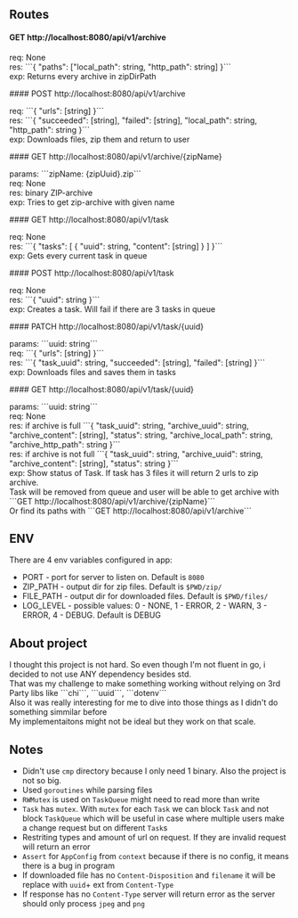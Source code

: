 ## Routes
#### GET http://localhost:8080/api/v1/archive
<p>
req: None <br/>
res: ```{ "paths": ["local_path": string, "http_path": string] }``` <br/>
exp: Returns every archive in zipDirPath<br/>
</p>
#### POST http://localhost:8080/api/v1/archive
<p>
req: ```{ "urls": [string] }``` <br/>
res: ```{ "succeeded": [string], "failed": [string], "local_path": string, "http_path": string }``` <br/>
exp: Downloads files, zip them and return to user<br/>
</p>
#### GET http://localhost:8080/api/v1/archive/{zipName}
<p>
params: ```zipName: {zipUuid}.zip``` <br/>
req: None <br/>
res: binary ZIP-archive <br/>
exp: Tries to get zip-archive with given name<br/>
</p>
#### GET http://localhost:8080/api/v1/task
<p>
req: None <br/>
res: ```{ "tasks": [ { "uuid": string, "content": [string] } ] }``` <br/>
exp: Gets every current task in queue<br/>
</p>
#### POST http://localhost:8080/api/v1/task
<p>
req: None <br/>
res: ```{ "uuid": string }``` <br/>
exp: Creates a task. Will fail if there are 3 tasks in queue<br/>
</p>
#### PATCH http://localhost:8080/api/v1/task/{uuid}
<p>
params: ```uuid: string``` <br/>
req: ```{ "urls": [string] }``` <br/>
res: ```{ "task_uuid": string, "succeeded": [string], "failed": [string] }``` <br/>
exp: Downloads files and saves them in tasks<br/>
</p>
#### GET http://localhost:8080/api/v1/task/{uuid}
<p>
params: ```uuid: string```<br/>
req: None <br/>
res: if archive is full ```{ "task_uuid": string, "archive_uuid": string, "archive_content": [string], "status": string, "archive_local_path": string, "archive_http_path": string }```<br/>
res: if archive is not full ```{ "task_uuid": string, "archive_uuid": string, "archive_content": [string], "status": string }```<br/>
exp: Show status of Task. If task has 3 files it will return 2 urls to zip archive.<br/>
Task will be removed from queue and user will be able to get archive with ```GET http://localhost:8080/api/v1/archive/{zipName}```<br/>
Or find its paths with ```GET http://localhost:8080/api/v1/archive```<br/>
</p>

## ENV
<p>
There are 4 env variables configured in app:<br/>
</p>

- PORT - port for server to listen on. Default is `8080`
- ZIP_PATH - output dir for zip files. Default is `$PWD/zip/`
- FILE_PATH - output dir for downloaded files. Default is `$PWD/files/`
- LOG_LEVEL - possible values: 0 - NONE, 1 - ERROR, 2 - WARN, 3 - ERROR, 4 - DEBUG. Default is DEBUG

## About project
<p>
I thought this project is not hard. So even though I'm not fluent in go, i decided to not use ANY dependency besides std.<br/>
That was my challenge to make something working without relying on 3rd Party libs like ```chi```, ```uuid```, ```dotenv```<br/>
Also it was really interesting for me to dive into those things as I didn't do something simmilar before<br/>
My implementaitons might not be ideal but they work on that scale.
</p>

## Notes
- Didn't use `cmp` directory because I only need 1 binary. Also the project is not so big.
- Used `goroutines` while parsing files
- `RWMutex` is used on `TaskQueue` might need to read more than write
- `Task` has `mutex`. With `mutex` for each `Task` we can block `Task` and not block `TaskQueue`
which will be useful in case where multiple users make a change request but on different `Task`s
- Restriting types and amount of url on request. If they are invalid request will return an error
- `Assert` for `AppConfig` from `context` because if there is no config, it means there is a bug in program
- If downloaded file has no `Content-Disposition` and `filename` it will be replace with `uuid`+ ext from `Content-Type`
- If response has no `Content-Type` server will return error as the server should only process `jpeg` and `png`
